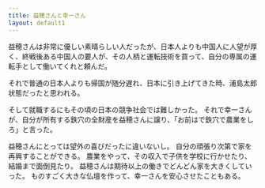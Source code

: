 ```yaml
---
title: 益穂さんと幸一さん
layout: default1
---
```

益穂さんは非常に優しい素晴らしい人だったが、日本人よりも中国人に人望が厚く、終戦後ある中国人の要人が、その人柄と運転技術を買って、自分の専属の運転手として働いてくれと頼んだ。

それで普通の日本人よりも帰国が随分遅れ、日本に引き上げてきた時、浦島太郎状態だったと思われる。

そして就職するにもその頃の日本の競争社会では難しかった。
それで幸一さんが、自分が所有する鉄穴の全財産を益穂さんに譲り、「お前はで鉄穴で農業をしろ」と言った。

益穂さんにとっては望外の喜びだったに違いないし。
自分の頑張り次第で家を再興することができる。
農業をやって、その収入で子供を学校に行かせたり、結婚まで面倒見たり。
益穂さんは期待以上の働きでどんどん家を大きくしていった。
ものすごく大きな仏壇を作って、幸一さんを安心させたこともある。
